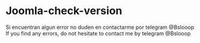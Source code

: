 # Joomla-check-version
Si encuentran algun error no duden en contactarme por telegram @Bslooop
If you find any errors, do not hesitate to contact me by telegram @Bslooop
